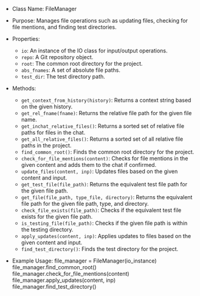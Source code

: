 - Class Name: FileManager
- Purpose: Manages file operations such as updating files, checking for file mentions, and finding test directories.

- Properties:
    - `io`: An instance of the IO class for input/output operations.
    - `repo`: A Git repository object.
    - `root`: The common root directory for the project.
    - `abs_fnames`: A set of absolute file paths.
    - `test_dir`: The test directory path.

- Methods:
    - `get_context_from_history(history)`: Returns a context string based on the given history.
    - `get_rel_fname(fname)`: Returns the relative file path for the given file name.
    - `get_inchat_relative_files()`: Returns a sorted set of relative file paths for files in the chat.
    - `get_all_relative_files()`: Returns a sorted set of all relative file paths in the project.
    - `find_common_root()`: Finds the common root directory for the project.
    - `check_for_file_mentions(content)`: Checks for file mentions in the given content and adds them to the chat if confirmed.
    - `update_files(content, inp)`: Updates files based on the given content and input.
    - `get_test_file(file_path)`: Returns the equivalent test file path for the given file path.
    - `get_file(file_path, type_file, directory)`: Returns the equivalent file path for the given file path, type, and directory.
    - `check_file_exists(file_path)`: Checks if the equivalent test file exists for the given file path.
    - `is_testing_file(file_path)`: Checks if the given file path is within the testing directory.
    - `apply_updates(content, inp)`: Applies updates to files based on the given content and input.
    - `find_test_directory()`: Finds the test directory for the project.

- Example Usage:
file_manager = FileManager(io_instance)
file_manager.find_common_root()
file_manager.check_for_file_mentions(content)
file_manager.apply_updates(content, inp)
file_manager.find_test_directory()
